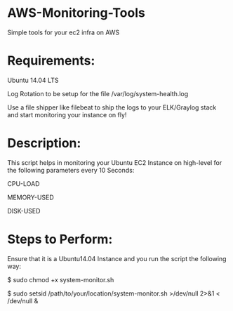 # AWS-Monitoring-Tools
Simple tools for your ec2 infra on AWS

# Requirements:

  Ubuntu 14.04 LTS
  
  Log Rotation to be setup for the file /var/log/system-health.log
  
  Use a file shipper like filebeat to ship the logs to your ELK/Graylog stack and start monitoring your instance on fly!

# Description:
This script helps in monitoring your Ubuntu EC2 Instance on high-level for the following parameters every 10 Seconds:

CPU-LOAD

MEMORY-USED

DISK-USED

# Steps to Perform:
Ensure that it is a Ubuntu14.04 Instance and you run the script the following way:

$ sudo chmod +x system-monitor.sh

$ sudo setsid /path/to/your/location/system-monitor.sh  >/dev/null 2>&1 < /dev/null &
